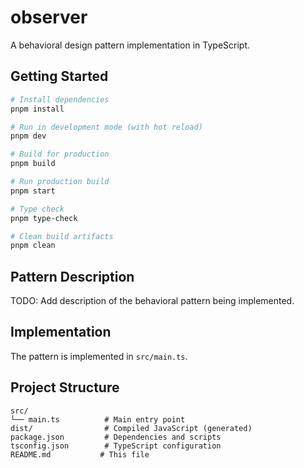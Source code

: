 # observer

A behavioral design pattern implementation in TypeScript.

## Getting Started

```bash
# Install dependencies
pnpm install

# Run in development mode (with hot reload)
pnpm dev

# Build for production
pnpm build

# Run production build
pnpm start

# Type check
pnpm type-check

# Clean build artifacts
pnpm clean
```

## Pattern Description

TODO: Add description of the behavioral pattern being implemented.

## Implementation

The pattern is implemented in `src/main.ts`.

## Project Structure

```
src/
└── main.ts          # Main entry point
dist/                # Compiled JavaScript (generated)
package.json         # Dependencies and scripts
tsconfig.json        # TypeScript configuration
README.md           # This file
```
